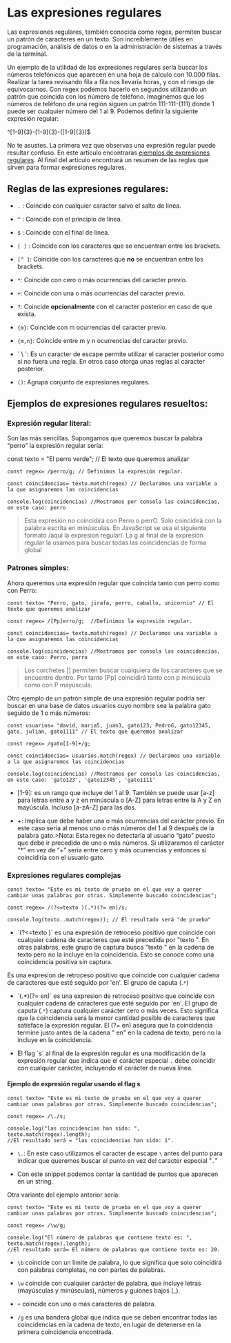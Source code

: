 # Las expresiones regulares

Las expresiones regulares, también conocida como regex, permiten buscar un patrón de caracteres en un texto. Son increíblemente útiles en programación, análisis de datos o en la administración de sistemas a través de la terminal.

Un ejemplo de la utilidad de las expresiones regulares sería buscar los números telefónicos que aparecen en una hoja de cálculo con 10.000 filas. Realizar la tarea revisando fila a fila nos llevaría horas, y con el riesgo de equivocarnos. Con regex podemos hacerlo en segundos utilizando un patrón que coincida con los número de teléfono. Imaginemos que los números de teléfono de una región siguen un patrón 111-111-(111) donde 1 puede ser cualquier número del 1 al 9. Podemos definir la siguiente expresión regular:

^[1-9]{3}-[1-9]{3}-\([1-9]{3}\)$

No te asustes. La primera vez que observas una expresión regular puede resultar confuso. En este artículo encontraras [ejemplos de expresiones regulares](#ejemplos-de-expresiones-regulares-resueltos). Al final del artículo encontrará un resumen de las reglas que sirven para formar expresiones regulares.

## Reglas de las expresiones regulares:

* `.` : Coincide con cualquier caracter salvo el salto de linea.

* `^` : Coincide con el principio de linea.

* `$` : Coincide con el final de linea.

* `[ ]` : Coincide con los caracteres que se encuentran entre los brackets.

* `[^ ]`: Coincide con los caracteres que __no__ se encuentran entre los brackets.

* `*`: Coincide con cero o más ocurrencias del caracter previo.

* `+`: Coincide con una o más ocurrencias del caracter previo.

* `?`: Coincide __opcionalmente__ con el caracter posterior en caso de que exista.

* `{m}`: Coincide con m ocurrencias del caracter previo.

* `{m,n}`: Coincide entre m y n ocurrencias del caracter previo.

* ´ \ `: Es un caracter de escape permite utilizar el caracter posterior como si no fuera una regla. En otros caso otorga unas reglas al caracter posterior.

* `()`: Agrupa conjunto de expresiones regulares.

## Ejemplos de expresiones regulares resueltos:

### Expresión regular literal:

Son las más sencillas. Supongamos que queremos buscar la palabra “perro” la expresión regular sería:

const texto = "El perro verde"; // El texto que queremos analizar

``` 
const regex= /perro/g; // Definimos la expresión regular.

const coincidencias= texto.match(regex) // Declaramos una variable a la que asignaremos las coincidencias

console.log(coincidencias) //Mostramos por consola las coincidencias, en este caso: perro
``` 

> Esta expresión no coincidirá con Perro o perrO. Solo coincidirá con la palabra escrita en minúsculas. En JavaScript se usa el siguiente formato /aquí la expresion regular/. La g al final de la expresión regular la usamos para buscar todas las coincidencias de forma global


### Patrones simples:

Ahora queremos una expresión regular que coincida tanto con perro como con Perro:

``` 
const texto= "Perro, gato, jirafa, perro, caballo, unicornio" // El texto que queremos analizar

const regex= /[Pp]erro/g;  //Definimos la expresión regular.

const coincidencias= texto.match(regex) // Declaramos una variable a la que asignaremos las coincidencias

console.log(coincidencias) //Mostramos por consola las coincidencias, en este caso: Perro, perro
``` 

> Los corchetes [] permiten buscar cualquiera de los caracteres que se encuentre dentro. Por tanto [Pp] coincidirá tanto con p minúscula como con P mayúscula.

Otro ejemplo de un patrón simple de una expresión regular podría ser buscar en una base de datos usuarios cuyo nombre sea la palabra gato seguido de 1 o más números:

``` 
const usuarios= "david, maria5, juan3, gato123, PedroG, gato12345, gato, julian, gato1111" // El texto que queremos analizar

const regex= /gato[1-9]+/g; 

const coincidencias= usuarios.match(regex) // Declaramos una variable a la que asignaremos las coincidencias

console.log(coincidencias) //Mostramos por consola las coincidencias, en este caso: 'gato123', 'gato12345', 'gato1111'
``` 

* [1-9]: es un rango que incluye del 1 al 9. También se puede usar [a-z] para letras entre a y z en minúscula o [A-Z] para letras entre la A y Z en mayúscula. Incluso [a-zA-Z] para las dos.

* +: Implica que debe haber una o más ocurrencias del carácter previo. En este caso sería al menos uno o más números del 1 al 9 después de la palabra gato.>Nota: Esta regex no detectaría al usuario “gato” puesto que debe ir precedido de uno o más números. Si utilizaramos el carácter “*” en vez de “+” sería entre cero y más ocurrencias y entonces si coincidiría con el usuario gato.


### Expresiones regulares complejas

```
const texto= "Este es mi texto de prueba en el que voy a querer cambiar unas palabras por otras. Simplemente buscado coincidencias";

const regex= /(?<=texto )(.*)(?= en)/s;

console.log(texto..match(regex)); // El resultado será "de prueba"
```

* ´(?<=texto )´ es una expresión de retroceso positivo que coincide con cualquier cadena de caracteres que esté precedida por "texto ". En otras palabras, este grupo de captura busca "texto " en la cadena de texto pero no la incluye en la coincidencia. Esto se conoce como una coincidencia positiva sin captura.

Es una expresion de retroceso positivo que coincide con cualquier cadena de caracteres que esté seguido por 'en'. El grupo de caputa (.`*`)

* ´(.*)(?= en)´ es una expresion de retroceso positivo que coincide con cualquier cadena de caracteres que esté seguido por 'en'. El grupo de caputa (.`*`) captura cualquier carácter cero o más veces. Esto significa que la coincidencia será la menor cantidad posible de caracteres que satisface la expresión regular. El (?= en) asegura que la coincidencia termine justo antes de la cadena " en" en la cadena de texto, pero no la incluye en la coincidencia.

* El flag ´s´ al final de la expresión regular es una modificación de la expresión regular que indica que el carácter especial `.` debe coincidir con cualquier carácter, incluyendo el carácter de nueva línea.

#### Ejemplo de expresión regular usando el flag s

```
const texto= "Este es mi texto de prueba en el que voy a querer cambiar unas palabras por otras. Simplemente buscado coincidencias";

const regex= /\./s;

console.log("las coincidencias han sido: ", texto.match(regex).length);
//El resultado será = "las coincidencias han sido: 1".

```

* `\.`: En este caso utilizamos el caracter de escape `\` antes del punto para indicar que queremos buscar el punto en vez del caracter especial "`.`" 

* Con este snippet podemos contar la cantidad de puntos que aparecen en un string.

Otra variante del ejemplo anterior sería:

```
const texto= "Este es mi texto de prueba en el que voy a querer cambiar unas palabras por otras. Simplemente buscado coincidencias";

const regex= /\w/g;

console.log("El número de palabras que contiene texto es: ", texto.match(regex).length);
//El resultado será= El número de palabras que contiene texto es: 20.

```

* `\b` coincide con un límite de palabra, lo que significa que solo coincidirá con palabras completas, no con partes de palabras.

* `\w` coincide con cualquier carácter de palabra, que incluye letras (mayúsculas y minúsculas), números y guiones bajos (_).

* `+` coincide con uno o más caracteres de palabra.

* `/g` es una bandera global que indica que se deben encontrar todas las coincidencias en la cadena de texto, en lugar de detenerse en la primera coincidencia encontrada.
